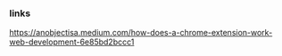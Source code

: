### links

https://anobjectisa.medium.com/how-does-a-chrome-extension-work-web-development-6e85bd2bccc1
